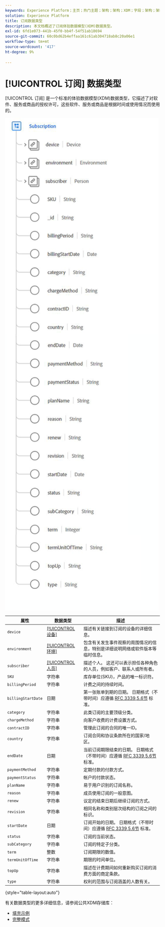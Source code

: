```yaml
---
keywords: Experience Platform；主页；热门主题；架构；架构；XDM；字段；架构；架构；订阅；数据类型；数据类型；
solution: Experience Platform
title: 订阅数据类型
description: 本文档概述了订阅体验数据模型(XDM)数据类型。
exl-id: 6fd1e073-441b-45f0-bb4f-54f51ab18694
source-git-commit: 60c0bd62b4effaa161c61ab304718ab8c20a06e1
workflow-type: tm+mt
source-wordcount: '417'
ht-degree: 9%

---
```


# [!UICONTROL 订阅] 数据类型

[!UICONTROL 订阅] 是一个标准的体验数据模型(XDM)数据类型，它描述了对软件、服务或商品的授权许可，这些软件、服务或商品是根据时间或使用情况而使用的。

<img src="../images/data-types/subscription-data-type.png" width="500" /><br />

| 属性 | 数据类型 | 描述 |
| --- | --- | --- |
| `device` | [[!UICONTROL 设备]](./device.md) | 描述有关链接到订阅的设备的详细信息。 |
| `environment` | [[!UICONTROL 环境]](./environment.md) | 包含有关发生事件观察的周围情况的信息，特别是详细说明网络或软件版本等临时信息。 |
| `subscriber` | [[!UICONTROL 人员]](./person.md) | 描述个人。 这还可以表示担任各种角色的人员，例如客户、联系人或所有者。 |
| `SKU` | 字符串 | 库存单位(SKU)，产品的唯一标识符。 |
| `billingPeriod` | 字符串 | 计费之间的持续时间。 |
| `billingStartDate` | 日期 | 第一张账单到期的日期。 日期格式（不带时间）应遵循 [RFC 3339,5.6节](https://tools.ietf.org/html/rfc3339#section-5.6) 标准。 |
| `category` | 字符串 | 此类订阅的主要顶级分类。 |
| `chargeMethod` | 字符串 | 向客户收费的计费设置方式。 |
| `contractID` | 字符串 | 管理此订阅的合同的唯一ID。 |
| `country` | 字符串 | 订阅合同和协议条款所在的国家/地区。 |
| `endDate` | 日期 | 当前订阅期限结束的日期。 日期格式（不带时间）应遵循 [RFC 3339,5.6节](https://tools.ietf.org/html/rfc3339#section-5.6) 标准。 |
| `paymentMethod` | 字符串 | 定期付款的付款方式。 |
| `paymentStatus` | 字符串 | 帐户的付款状态。 |
| `planName` | 字符串 | 易于用户识别的订阅名称。 |
| `reason` | 字符串 | 成员使用订阅的一般意图。 |
| `renew` | 字符串 | 议定的结束日期后继续订阅的方式。 |
| `revision` | 字符串 | 相同名称和类别层次结构的订阅之间的标识。 |
| `startDate` | 日期 | 订阅开始的日期。 日期格式（不带时间）应遵循 [RFC 3339,5.6节](https://tools.ietf.org/html/rfc3339#section-5.6) 标准。 |
| `status` | 字符串 | 订阅的当前状态。 |
| `subCategory` | 字符串 | 订阅的特定子分类。 |
| `term` | 整数 | 订阅期限的数值。 |
| `termUnitOfTime` | 字符串 | 期限的时间单位。 |
| `topUp` | 字符串 | 描述在计费期间如何重新购买订阅的消费方面的商定条款。 |
| `type` | 字符串 | 权利的范围与订阅涵盖的人数有关。 |

{style="table-layout:auto"}

有关数据类型的更多详细信息，请参阅公共XDM存储库：

* [填充示例](https://github.com/adobe/xdm/blob/master/components/datatypes/industry-verticals/subscription.example.1.json)
* [完整模式](https://github.com/adobe/xdm/blob/master/components/datatypes/industry-verticals/subscription.schema.json)
